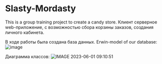 # Slasty-Mordasty
This is a group training project to create a candy store.
Клиент серверное web-приложение, с возможностью сбора корзины заказов, создания личного кабинета.

В ходе работы была создана база данных.
Erwin-model of our database:
![image](https://github.com/FantomXYZ/Slasty-Mordasty-Server/assets/108814232/c0cba0f1-d51c-4576-97b1-253aee969905)

Диаграмма классов:
![IMAGE 2023-06-01 09:10:51](https://github.com/FantomXYZ/Slasty-Mordasty-Server/assets/108814232/de323182-adb1-4077-be78-044b71880328)

